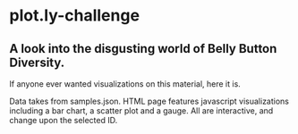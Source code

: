 # plot.ly-challenge

## A look into the disgusting world of Belly Button Diversity.
If anyone ever wanted visualizations on this material, here it is.

Data takes from samples.json. HTML page features javascript visualizations including a bar chart, a scatter plot and a gauge. All are interactive, and change upon the selected ID.
